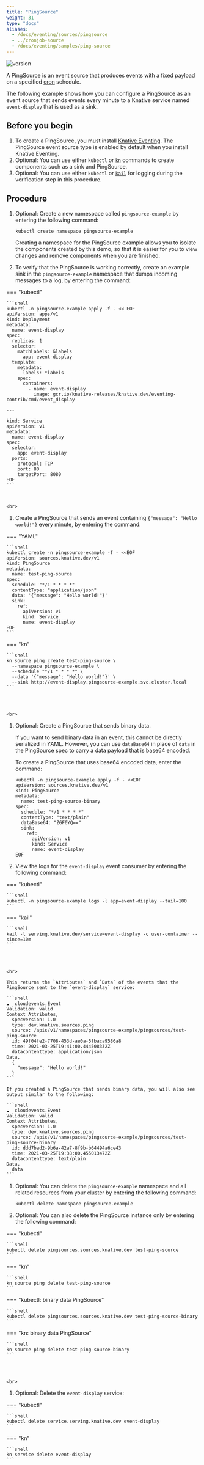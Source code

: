 ```yaml
---
title: "PingSource"
weight: 31
type: "docs"
aliases:
  - /docs/eventing/sources/pingsource
  - ../cronjob-source
  - /docs/eventing/samples/ping-source
---
```


![version](https://img.shields.io/badge/API_Version-v1-green?style=flat-square)

A PingSource is an event source that produces events with a fixed payload on a specified [cron](https://en.wikipedia.org/wiki/Cron) schedule.

The following example shows how you can configure a PingSource as an event source that sends events every minute to a Knative service named `event-display` that is used as a sink.

## Before you begin

1. To create a PingSource, you must install [Knative Eventing](../../../eventing). The PingSource event source type is enabled by default when you install Knative Eventing.
1. Optional: You can use either `kubectl` or [`kn`](../../../client/install-kn) commands to create components such as a sink and PingSource.
1. Optional: You can use either `kubectl` or [`kail`](https://github.com/boz/kail) for logging during the verification step in this procedure.

## Procedure

1. Optional: Create a new namespace called `pingsource-example` by entering the following command:

    ```shell
    kubectl create namespace pingsource-example
    ```

    Creating a namespace for the PingSource example allows you to isolate the components created by this demo, so that it is easier for you to view changes and remove components when you are finished.

1. To verify that the PingSource is working correctly, create an example sink in the `pingsource-example` namespace that dumps incoming messages to a log, by entering the command:

    
=== "kubectl"

    ```shell
    kubectl -n pingsource-example apply -f - << EOF
    apiVersion: apps/v1
    kind: Deployment
    metadata:
      name: event-display
    spec:
      replicas: 1
      selector:
        matchLabels: &labels
          app: event-display
      template:
        metadata:
          labels: *labels
        spec:
          containers:
            - name: event-display
              image: gcr.io/knative-releases/knative.dev/eventing-contrib/cmd/event_display

    ---

    kind: Service
    apiVersion: v1
    metadata:
      name: event-display
    spec:
      selector:
        app: event-display
      ports:
      - protocol: TCP
        port: 80
        targetPort: 8080
    EOF
    ```



    <br>

1. Create a PingSource that sends an event containing `{"message": "Hello world!"}` every minute, by entering the command:

    
=== "YAML"

    ```shell
    kubectl create -n pingsource-example -f - <<EOF
    apiVersion: sources.knative.dev/v1
    kind: PingSource
    metadata:
      name: test-ping-source
    spec:
      schedule: "*/1 * * * *"
      contentType: "application/json"
      data: '{"message": "Hello world!"}'
      sink:
        ref:
          apiVersion: v1
          kind: Service
          name: event-display
    EOF
    ```


=== "kn"

    ```shell
    kn source ping create test-ping-source \
      --namespace pingsource-example \
      --schedule "*/1 * * * *" \
      --data '{"message": "Hello world!"}' \
      --sink http://event-display.pingsource-example.svc.cluster.local
    ```




    <br>

1. Optional: Create a PingSource that sends binary data.

    If you want to send binary data in an event, this cannot be directly serialized in YAML. However, you can use `dataBase64` in place of `data` in the PingSource spec to carry a data payload that is base64 encoded.

    To create a PingSource that uses base64 encoded data, enter the command:

    ```shell
    kubectl -n pingsource-example apply -f - <<EOF
    apiVersion: sources.knative.dev/v1
    kind: PingSource
    metadata:
      name: test-ping-source-binary
    spec:
      schedule: "*/1 * * * *"
      contentType: "text/plain"
      dataBase64: "ZGF0YQ=="
      sink:
        ref:
          apiVersion: v1
          kind: Service
          name: event-display
    EOF
    ```

1. View the logs for the `event-display` event consumer by
entering the following command:

    
=== "kubectl"

    ```shell
    kubectl -n pingsource-example logs -l app=event-display --tail=100
    ```


=== "kail"

    ```shell
    kail -l serving.knative.dev/service=event-display -c user-container --since=10m
    ```




    <br>

    This returns the `Attributes` and `Data` of the events that the PingSource sent to the `event-display` service:

    ```shell
    ☁️  cloudevents.Event
    Validation: valid
    Context Attributes,
      specversion: 1.0
      type: dev.knative.sources.ping
      source: /apis/v1/namespaces/pingsource-example/pingsources/test-ping-source
      id: 49f04fe2-7708-453d-ae0a-5fbaca9586a8
      time: 2021-03-25T19:41:00.444508332Z
      datacontenttype: application/json
    Data,
      {
        "message": "Hello world!"
      }
    ```

    If you created a PingSource that sends binary data, you will also see output similar to the following:

    ```shell
    ☁️  cloudevents.Event
    Validation: valid
    Context Attributes,
      specversion: 1.0
      type: dev.knative.sources.ping
      source: /apis/v1/namespaces/pingsource-example/pingsources/test-ping-source-binary
      id: ddd7bad2-9b6a-42a7-8f9b-b64494a6ce43
      time: 2021-03-25T19:38:00.455013472Z
      datacontenttype: text/plain
    Data,
      data
    ```

1. Optional: You can delete the `pingsource-example` namespace and all related resources from your cluster by entering the following command:


    ```shell
    kubectl delete namespace pingsource-example
    ```

1. Optional: You can also delete the PingSource instance only by entering the following command:

    
=== "kubectl"

    ```shell
    kubectl delete pingsources.sources.knative.dev test-ping-source
    ```


=== "kn"

    ```shell
    kn source ping delete test-ping-source
    ```


=== "kubectl: binary data PingSource"

    ```shell
    kubectl delete pingsources.sources.knative.dev test-ping-source-binary
    ```


=== "kn: binary data PingSource"

    ```shell
    kn source ping delete test-ping-source-binary
    ```




    <br>


1. Optional: Delete the `event-display` service:

    
=== "kubectl"

    ```shell
    kubectl delete service.serving.knative.dev event-display
    ```


=== "kn"

    ```shell
    kn service delete event-display
    ```




